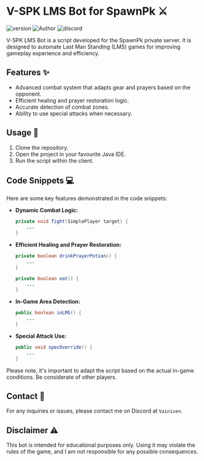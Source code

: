 # V-SPK LMS Bot for SpawnPk :crossed_swords:
![version](https://img.shields.io/badge/version-1.0-blue.svg)
![Author](https://img.shields.io/badge/author-Vainiven-orange.svg)
![discord](https://img.shields.io/badge/Discord-Vainiven%236986-blue.svg)

V-SPK LMS Bot is a script developed for the SpawnPk private server. It is designed to automate Last Man Standing (LMS) games for improving gameplay experience and efficiency.

## Features :sparkles:

- Advanced combat system that adapts gear and prayers based on the opponent.
- Efficient healing and prayer restoration logic.
- Accurate detection of combat zones.
- Ability to use special attacks when necessary.

## Usage :rocket:

1. Clone the repository.
2. Open the project in your favourite Java IDE.
3. Run the script within the client.

## Code Snippets :computer:

Here are some key features demonstrated in the code snippets:

- **Dynamic Combat Logic:**

    ```java
    private void fight(SimplePlayer target) {
        ...
    }
    ```

- **Efficient Healing and Prayer Restoration:**

    ```java
    private boolean drinkPrayerPotion() {
        ...
    }

    private boolean eat() {
        ...
    }
    ```

- **In-Game Area Detection:**

    ```java
    public boolean inLMS() {
        ...
    }
    ```

- **Special Attack Use:**

    ```java
    public void specOverride() {
        ...
    }
    ```

Please note, it's important to adapt the script based on the actual in-game conditions. Be considerate of other players.

## Contact :email:

For any inquiries or issues, please contact me on Discord at `Vainiven`.

## Disclaimer :warning:

This bot is intended for educational purposes only. Using it may violate the rules of the game, and I am not responsible for any possible consequences.

